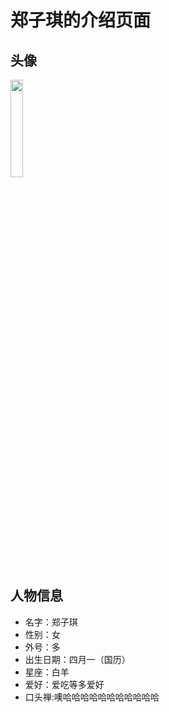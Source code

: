 # 郑子琪的介绍页面

## 头像
<img src="https://cdn.jsdelivr.net/gh/minglinxuan/txl/t/zzq.png" width="20%">

## 人物信息

 - 名字：郑子琪
 - 性别：女
 - 外号：多
 - 出生日期：四月一（国历）
 - 星座：白羊
 - 爱好：爱吃等多爱好
 - 口头禅:噢哈哈哈哈哈哈哈哈哈哈哈